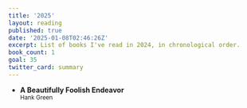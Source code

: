 ```yaml
---
title: '2025'
layout: reading
published: true
date: '2025-01-08T02:46:26Z'
excerpt: List of books I've read in 2024, in chronological order.
book_count: 1
goal: 35
twitter_card: summary
---
```


- **A Beautifully Foolish Endeavor**
  <div><small>Hank Green</small></div>
  
